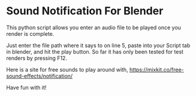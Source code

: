 # Sound Notification For Blender
This python script allows you enter an audio file to be played once you render is complete.

Just enter the file path where it says to on line 5, paste into your Script tab in blender, and hit the play button. 
So far it has only been tested for test renders by pressing F12.

Here is a site for free sounds to play around with, https://mixkit.co/free-sound-effects/notification/

Have fun with it!

